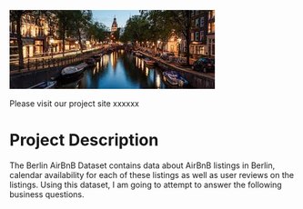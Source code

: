 ![Amsterdam](Images/Amsterdam.jpeg)

Please visit our project site xxxxxx

# Project Description

The Berlin AirBnB Dataset contains data about AirBnB listings in Berlin, calendar availability for each of these listings as well as user reviews on the listings. Using this dataset, I am going to attempt to answer the following business questions.